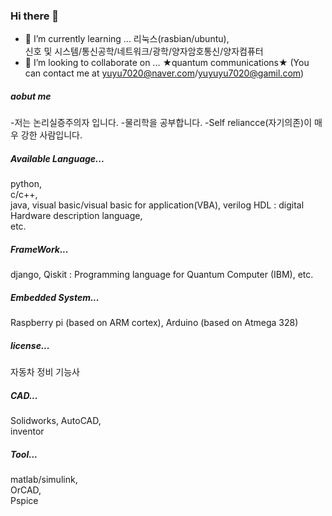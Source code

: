 ### Hi there 👋
- 🌱 I’m currently learning ... 
  리눅스(rasbian/ubuntu),  
  신호 및 시스템/통신공학/네트워크/광학/양자암호통신/양자컴퓨터
- 👯 I’m looking to collaborate on ... ★quantum communications★ 
  (You can contact me at yuyu7020@naver.com/yuyuyu7020@gamil.com)
##### aobut me
  -저는 논리실증주의자 입니다.
  -물리학을 공부합니다.
  -Self reliancce(자기의존)이 매우 강한 사람입니다.

##### Available Language...
  python,   
  c/c++,  
  java, 
  visual basic/visual basic for application(VBA), 
  verilog HDL : digital Hardware description language,  
  etc.  

##### FrameWork...
  django, 
  Qiskit : Programming language for Quantum Computer (IBM), 
  etc.  

##### Embedded System...
  Raspberry pi (based on ARM cortex), 
  Arduino (based on Atmega 328) 

##### license...
  자동차 정비 기능사  

##### CAD...
  Solidworks, 
  AutoCAD,  
  inventor  

##### Tool...
  matlab/simulink,  
  OrCAD,  
  Pspice  
